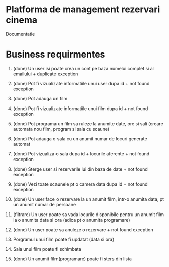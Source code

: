 # Platforma de management rezervari cinema
Documentatie

# Business requirmentes
1. (done) Un user isi poate crea un cont pe baza numelui complet si al emailului + duplicate exception
2. (done) Pot fi vizualizate informatiile unui user dupa id + not found exception
3. (done) Pot adauga un film 
4. (done) Pot fi vizualizate informatiile unui film dupa id + not found exception
5. (done) Pot programa un film sa ruleze la anumite date, ore si sali (creare automata nou film, program si sala cu scaune)
6. (done) Pot adauga o sala cu un anumit numar de locuri generate automat
7. (done) Pot vizualiza o sala dupa id + locurile aferente + not found exception
8. (done) Sterge user si rezervarile lui din baza de date + not found exception
9. (done) Vezi toate scaunele pt o camera data dupa id + not found exception
   
10. (done) Un user face o rezervare la un anumit film, intr-o anumita data, pt un anumit numar de persoane
11. (filtrare) Un user poate sa vada locurile disponibile pentru un anumit film la o anumita data si ora (adica pt o anumita programare)
12. (done) Un user poate sa anuleze o rezervare + not found exception 
13. Porgramul unui film poate fi updatat (data si ora)
14. Sala unui film poate fi schimbata
15. (done) Un anumit film(programare) poate fi sters din lista


